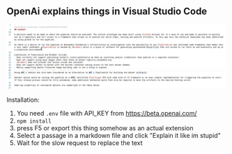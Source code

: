 ## OpenAi explains things in Visual Studio Code

![Example](example.gif)


Installation: 
1. You need `.env` file with API_KEY from https://beta.openai.com/
2. `npm install`
3. press F5 or export this thing somehow as an actual extension
4. Select a passage in a markdown file and click "Explain it like im stupid"
5. Wait for the slow request to replace the text
